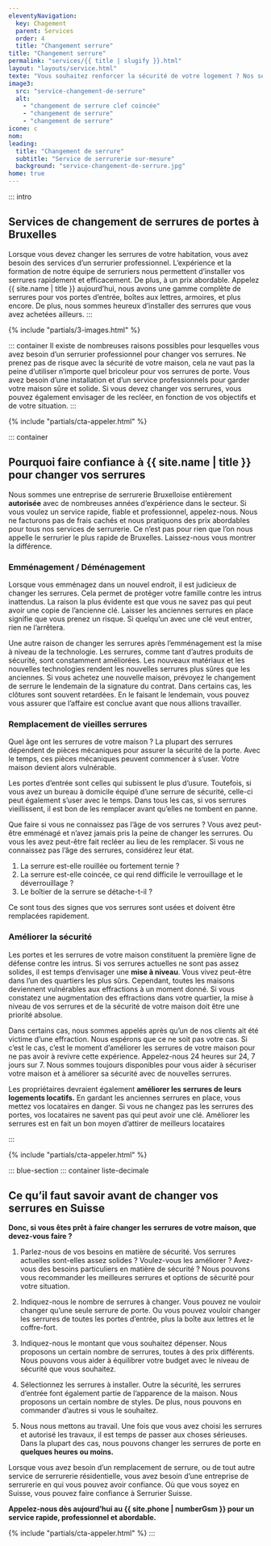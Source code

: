 ```yaml
---
eleventyNavigation:
  key: Chagement
  parent: Services
  order: 4
  title: "Changement serrure"
title: "Changement serrure"
permalink: "services/{{ title | slugify }}.html"
layout: "layouts/service.html"
texte: "Vous souhaitez renforcer la sécurité de votre logement ? Nos serruriers vous conseillent au mieux pour vous offrir des solutions adaptées à vos besoins."
image3:
  src: "service-changement-de-serrure"
  alt:
    - "changement de serrure clef coincée"
    - "changement de serrure"
    - "changement de serrure"
icone: c
nom:
leading:
  title: "Changement de serrure"
  subtitle: "Service de serrurerie sur-mesure"
  background: "service-changement-de-serrure.jpg"
home: true
---
```


::: intro

## Services de changement de serrures de portes à Bruxelles

Lorsque vous devez changer les serrures de votre habitation, vous avez besoin des services d’un serrurier professionnel. L’expérience et la formation de notre équipe de serruriers nous permettent d’installer vos serrures rapidement et efficacement. De plus, à un prix abordable.
Appelez {{ site.name | title }} aujourd’hui, nous avons une gamme complète de serrures pour vos portes d’entrée, boîtes aux lettres, armoires, et plus encore. De plus, nous sommes heureux d’installer des serrures que vous avez achetées ailleurs.
:::

{% include "partials/3-images.html" %}

::: container
Il existe de nombreuses raisons possibles pour lesquelles vous avez besoin d’un serrurier professionnel pour changer vos serrures. Ne prenez pas de risque avec la sécurité de votre maison, cela ne vaut pas la peine d’utiliser n’importe quel bricoleur pour vos serrures de porte. Vous avez besoin d’une installation et d’un service professionnels pour garder votre maison sûre et solide. Si vous devez changer vos serrures, vous pouvez également envisager de les recléer, en fonction de vos objectifs et de votre situation.
:::

{% include "partials/cta-appeler.html" %}

::: container

## Pourquoi faire confiance à {{ site.name | title }} pour changer vos serrures

Nous sommes une entreprise de serrurerie Bruxelloise entièrement **autorisée** avec de nombreuses années d’expérience dans le secteur. Si vous voulez un service rapide, fiable et professionnel, appelez-nous. Nous ne facturons pas de frais cachés et nous pratiquons des prix abordables pour tous nos services de serrurerie.
Ce n’est pas pour rien que l’on nous appelle le serrurier le plus rapide de Bruxelles. Laissez-nous vous montrer la différence.

### Emménagement / Déménagement

Lorsque vous emménagez dans un nouvel endroit, il est judicieux de changer les serrures. Cela permet de protéger votre famille contre les intrus inattendus.
La raison la plus évidente est que vous ne savez pas qui peut avoir une copie de l’ancienne clé. Laisser les anciennes serrures en place signifie que vous prenez un risque. Si quelqu’un avec une clé veut entrer, rien ne l’arrêtera.

Une autre raison de changer les serrures après l’emménagement est la mise à niveau de la technologie. Les serrures, comme tant d’autres produits de sécurité, sont constamment améliorées. Les nouveaux matériaux et les nouvelles technologies rendent les nouvelles serrures plus sûres que les anciennes.
Si vous achetez une nouvelle maison, prévoyez le changement de serrure le lendemain de la signature du contrat. Dans certains cas, les clôtures sont souvent retardées. En le faisant le lendemain, vous pouvez vous assurer que l’affaire est conclue avant que nous allions travailler.

### Remplacement de vieilles serrures

Quel âge ont les serrures de votre maison ? La plupart des serrures dépendent de pièces mécaniques pour assurer la sécurité de la porte. Avec le temps, ces pièces mécaniques peuvent commencer à s’user. Votre maison devient alors vulnérable.

Les portes d’entrée sont celles qui subissent le plus d’usure. Toutefois, si vous avez un bureau à domicile équipé d’une serrure de sécurité, celle-ci peut également s’user avec le temps. Dans tous les cas, si vos serrures vieillissent, il est bon de les remplacer avant qu’elles ne tombent en panne.

Que faire si vous ne connaissez pas l’âge de vos serrures ? Vous avez peut-être emménagé et n’avez jamais pris la peine de changer les serrures. Ou vous les avez peut-être fait recléer au lieu de les remplacer. Si vous ne connaissez pas l’âge des serrures, considérez leur état.

1. La serrure est-elle rouillée ou fortement ternie ?
2. La serrure est-elle coincée, ce qui rend difficile le verrouillage et le déverrouillage ?
3. Le boîtier de la serrure se détache-t-il ?

Ce sont tous des signes que vos serrures sont usées et doivent être remplacées rapidement.

### Améliorer la sécurité

Les portes et les serrures de votre maison constituent la première ligne de défense contre les intrus. Si vos serrures actuelles ne sont pas assez solides, il est temps d’envisager une **mise à niveau**.
Vous vivez peut-être dans l’un des quartiers les plus sûrs. Cependant, toutes les maisons deviennent vulnérables aux effractions à un moment donné. Si vous constatez une augmentation des effractions dans votre quartier, la mise à niveau de vos serrures et de la sécurité de votre maison doit être une priorité absolue.

Dans certains cas, nous sommes appelés après qu’un de nos clients ait été victime d’une effraction. Nous espérons que ce ne soit pas votre cas. Si c’est le cas, c’est le moment d’améliorer les serrures de votre maison pour ne pas avoir à revivre cette expérience. Appelez-nous 24 heures sur 24, 7 jours sur 7. Nous sommes toujours disponibles pour vous aider à sécuriser votre maison et à améliorer sa sécurité avec de nouvelles serrures.

Les propriétaires devraient également **améliorer les serrures de leurs logements locatifs.** En gardant les anciennes serrures en place, vous mettez vos locataires en danger. Si vous ne changez pas les serrures des portes, vos locataires ne savent pas qui peut avoir une clé. Améliorer les serrures est en fait un bon moyen d’attirer de meilleurs locataires

:::

{% include "partials/cta-appeler.html" %}

::: blue-section
::: container liste-decimale

## Ce qu’il faut savoir avant de changer vos serrures en Suisse

**Donc, si vous êtes prêt à faire changer les serrures de votre maison, que devez-vous faire ?**

1. Parlez-nous de vos besoins en matière de sécurité. Vos serrures actuelles sont-elles assez solides ? Voulez-vous les améliorer ? Avez-vous des besoins particuliers en matière de sécurité ? Nous pouvons vous recommander les meilleures serrures et options de sécurité pour votre situation.

2. Indiquez-nous le nombre de serrures à changer. Vous pouvez ne vouloir changer qu’une seule serrure de porte. Ou vous pouvez vouloir changer les serrures de toutes les portes d’entrée, plus la boîte aux lettres et le coffre-fort.

3. Indiquez-nous le montant que vous souhaitez dépenser. Nous proposons un certain nombre de serrures, toutes à des prix différents. Nous pouvons vous aider à équilibrer votre budget avec le niveau de sécurité que vous souhaitez.

4. Sélectionnez les serrures à installer. Outre la sécurité, les serrures d’entrée font également partie de l’apparence de la maison. Nous proposons un certain nombre de styles. De plus, nous pouvons en commander d’autres si vous le souhaitez.

5. Nous nous mettons au travail. Une fois que vous avez choisi les serrures et autorisé les travaux, il est temps de passer aux choses sérieuses. Dans la plupart des cas, nous pouvons changer les serrures de porte en **quelques heures ou moins.**

Lorsque vous avez besoin d’un remplacement de serrure, ou de tout autre service de serrurerie résidentielle, vous avez besoin d’une entreprise de serrurerie en qui vous pouvez avoir confiance. Où que vous soyez en Suisse, vous pouvez faire confiance à Serrurier Suisse.

**Appelez-nous dès aujourd’hui au {{ site.phone | numberGsm }} pour un service rapide, professionnel et abordable.**

{% include "partials/cta-appeler.html" %}
:::
